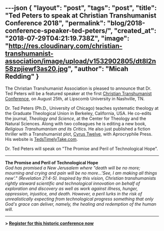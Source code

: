 ---json
{
	"layout": "post",
	"tags": "post",
    "title": "Ted Peters to speak at Christian Transhumanist Conference 2018",
    "permalink": "blog/2018-conference-speaker-ted-peters/",
    "created_at": "2018-07-29T04:21:19.738Z",
    "image":  "http://res.cloudinary.com/christian-transhumanist-association/image/upload/v1532902805/dt8l2n58zpjiewf3as20.jpg",
    "author": "Micah Redding"
}
---
The Christian Transhumanist Association is pleased to announce that Dr. Ted Peters will be a featured speaker at the first [Christian Transhumanist Conference](https://www.christiantranshumanism.org/conference-tickets), on August 25th, at Lipscomb University in Nashville, TN.

Dr. Ted Peters (Ph.D., University of Chicago) teaches systematic theology at the Graduate Theological Union in Berkeley, California, USA. He co-edits the journal, *Theology and Science*, at the Center for Theology and the Natural Sciences. Along with two colleagues he is editing a new book, *Religious Transhumanism and its Critics*. He also just published a fiction thriller with a Transhumanist plot, [Cyrus Twelve](https://smile.amazon.com/Cyrus-Twelve-Leona-Suspense-Thriller-ebook/dp/B07F27SYVS/ref=as_li_ss_tl?ie=UTF8&qid=1532821381&sr=8-1&keywords=Cyrus+Twelve&linkCode=ll1&tag=micahredding-20&linkId=1a00cf8e2149cd424cc3ff92127b2663&language=en_US), with Aprocryphile Press. His website is [TedsTimelyTake.com](http://TedsTimelyTake.com).

Dr. Ted Peters will speak on "The Promise and Peril of Technological Hope".
  
---  

**The Promise and Peril of Technological Hope**  
*God has promised a New Jerusalem where "death will be no more; mourning and crying and pain will be no more...'See, I am making all things new'." (Revelation 21:4-5). Inspired by this vision, Christian transhumanists rightly steward scientific and technological innovation on behalf of exploration and discovery as well as work against illness, hunger, oppression, injustice, and death. However, a peril lurks in the risk of unrealistically expecting from technological progress something that only God's grace can deliver, namely, the healing and redemption of the human will.*

---

**> [Register for this historic conference now](https://www.christiantranshumanism.org/conference-tickets)**
